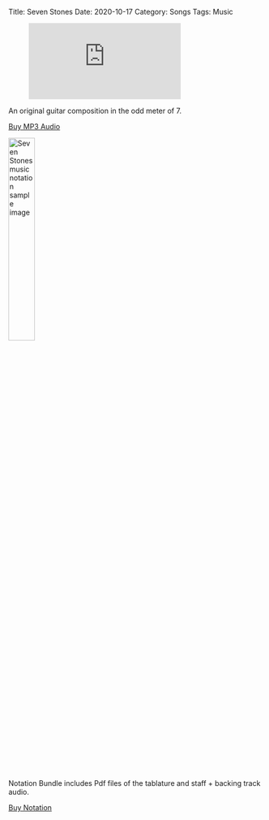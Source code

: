 Title: Seven Stones
Date: 2020-10-17
Category: Songs
Tags: Music



<!-- blank line -->
<figure class="video_container">
<iframe max-width="100%" width="auto" src="https://www.youtube.com/embed/ZAkAfWXvqXg" title="YouTube video player" frameborder="0" allow="accelerometer; autoplay; clipboard-write; encrypted-media; gyroscope; picture-in-picture" allowfullscreen></iframe>
</figure>
<!-- blank line -->

An original guitar composition in the odd meter of 7.


<script src="https://gumroad.com/js/gumroad.js"></script>
<a class="gumroad-button" href="https://johnclarkemusic.gumroad.com/l/PzSUc?wanted=true">Buy MP3 Audio</a>


<img width="32%" src="{static}/images/Seven_Stones_notation_sample_image.png" alt="Seven Stones music notation sample image" width="560">

Notation Bundle includes Pdf files of the tablature and staff  + backing track audio.

<script src="https://gumroad.com/js/gumroad.js"></script>
<a class="gumroad-button" href="https://johnclarkemusic.gumroad.com/l/7stones?wanted=true" >Buy Notation</a>

